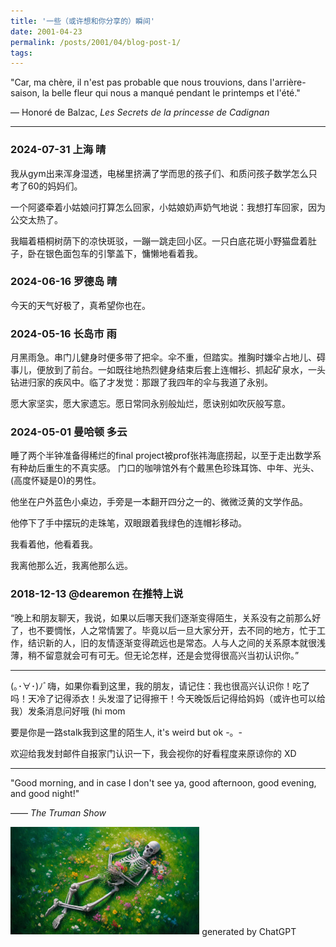 ```yaml
---
title: '一些（或许想和你分享的）瞬间'
date: 2001-04-23
permalink: /posts/2001/04/blog-post-1/
tags:
---
```


"Car, ma chère, il n'est pas probable que nous trouvions, dans l'arrière-saison, la belle fleur qui nous a manqué pendant le printemps et l'été."

— Honoré de Balzac, *Les Secrets de la princesse de Cadignan*

___

### 2024-07-31 上海 晴

我从gym出来浑身湿透，电梯里挤满了学而思的孩子们、和质问孩子数学怎么只考了60的妈妈们。

一个阿婆牵着小姑娘问打算怎么回家，小姑娘奶声奶气地说：我想打车回家，因为公交太热了。

我瞄着梧桐树荫下的凉快斑驳，一蹦一跳走回小区。一只白底花斑小野猫盘着肚子，卧在银色面包车的引擎盖下，慵懒地看着我。


### 2024-06-16 罗德岛 晴

今天的天气好极了，真希望你也在。


### 2024-05-16 长岛市 雨

月黑雨急。串门儿健身时便多带了把伞。伞不重，但踏实。推胸时嫌伞占地儿、碍事儿，便放到了前台。一如既往地热烈健身结束后套上连帽衫、抓起矿泉水，一头钻进归家的疾风中。临了才发觉：那跟了我四年的伞与我道了永别。

愿大家坚实，愿大家遗忘。愿日常同永别般灿烂，愿诀别如吹灰般写意。


### 2024-05-01 曼哈顿 多云

睡了两个半钟准备得稀烂的final project被prof张祎海底捞起，以至于走出数学系有种劫后重生的不真实感。
门口的咖啡馆外有个戴黑色珍珠耳饰、中年、光头、(高度怀疑是0)的男性。

他坐在户外蓝色小桌边，手旁是一本翻开四分之一的、微微泛黄的文学作品。

他停下了手中摆玩的走珠笔，双眼跟着我绿色的连帽衫移动。

我看着他，他看着我。

我离他那么近，我离他那么远。


### 2018-12-13 @dearemon 在推特上说

“晚上和朋友聊天，我说，如果以后哪天我们逐渐变得陌生，关系没有之前那么好了，也不要惆怅，人之常情罢了。毕竟以后一旦大家分开，去不同的地方，忙于工作，结识新的人，旧的友情逐渐变得疏远也是常态。人与人之间的关系原本就很浅薄，稍不留意就会可有可无。但无论怎样，还是会觉得很高兴当初认识你。”

___

(｡･∀･)ﾉﾞ嗨，如果你看到这里，我的朋友，请记住：我也很高兴认识你！吃了吗！天冷了记得添衣！头发湿了记得擦干！今天晚饭后记得给妈妈（或许也可以给我）发条消息问好哦 (hi mom

要是你是一路stalk我到这里的陌生人, it's weird but ok -。- 

欢迎给我发封邮件自报家门认识一下，我会视你的好看程度来原谅你的 XD

___

"Good morning, and in case I don't see ya, good afternoon, good evening, and good night!"

—— *The Truman Show*

<img src='/images/news.jpg' style='max-width: 60%; height: auto;'>
generated by ChatGPT

